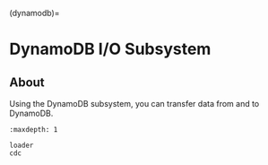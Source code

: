 (dynamodb)=
# DynamoDB I/O Subsystem

## About
Using the DynamoDB subsystem, you can transfer data from and to DynamoDB.


```{toctree}
:maxdepth: 1

loader
cdc
```
